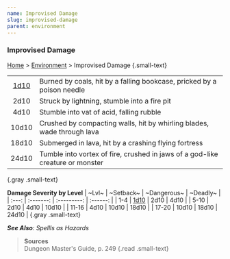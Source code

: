 ```yaml
---
name: Improvised Damage
slug: improvised-damage
parent: environment
---
```

### Improvised Damage
[Home](dm-operations-center) > [Environment](environment) > Improvised Damage {.small-text}

|||
|:-----:|:-|
|  [1d10](/roll/1d10) | Burned by coals, hit by a falling bookcase, pricked by a poison needle |
|  2d10 | Struck by lightning, stumble into a fire pit |
|  4d10 | Stumble into vat of acid, falling rubble |
| 10d10 | Crushed by compacting walls, hit by whirling blades, wade through lava |
| 18d10 | Submerged in lava, hit by a crashing flying fortress |
| 24d10 | Tumble into vortex of fire, crushed in jaws of a god-like creature or monster|
{.gray .small-text}

**Damage Severity by Level**
| ~Lvl~ | ~Setback~ | ~Dangerous~ | ~Deadly~ |
| :---: | :-------: | :---------: | :------: |
|  1-4  |   [1d10](/roll/1d10)    |    2d10     |   4d10   |
| 5-10  |   2d10    |    4d10     |  10d10   |
| 11-16 |   4d10    |    10d10    |  18d10   |
| 17-20 |   10d10   |    18d10    |  24d10   |
{.gray .small-text}

***See Also**: Spellls as Hazards*

> **Sources** <br/>
> Dungeon Master's Guide, p. 249
{.read .small-text}


